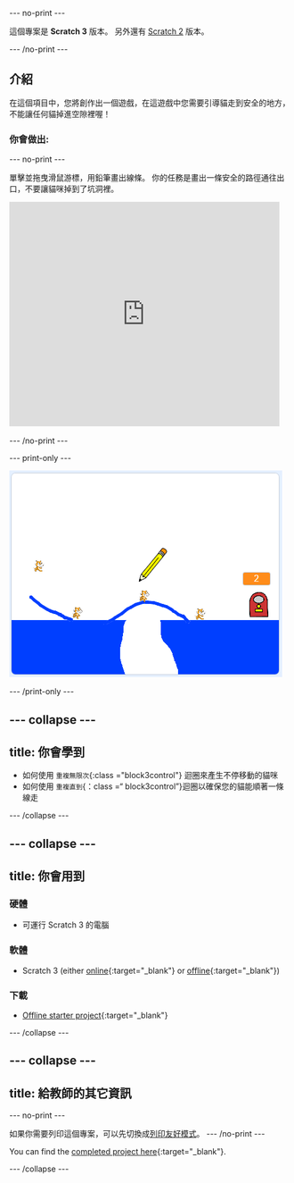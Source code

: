 \--- no-print \---

這個專案是 **Scratch 3** 版本。 另外還有 [Scratch 2](https://projects.raspberrypi.org/en/projects/cats-scratch2) 版本。

\--- /no-print \---

## 介紹

在這個項目中，您將創作出一個遊戲，在這遊戲中您需要引導貓走到安全的地方，不能讓任何貓掉進空隙裡喔！

### 你會做出:

\--- no-print \---

單擊並拖曳滑鼠游標，用鉛筆畫出線條。 你的任務是畫出一條安全的路徑通往出口，不要讓貓咪掉到了坑洞裡。

<div class="scratch-preview">
  <iframe allowtransparency="true" width="485" height="402" src="https://scratch.mit.edu/projects/embed/253667883/?autostart=false" frameborder="0" scrolling="no"></iframe>
</div>

\--- /no-print \---

\--- print-only \---

![搶救貓咪大作戰](images/cats-finished.png)

\--- /print-only \---

## \--- collapse \---

## title: 你會學到

+ 如何使用 `重複無限次`{:class ="block3control"} 迴圈來產生不停移動的貓咪
+ 如何使用 `重複直到`{：class =“ block3control”}迴圈以確保您的貓能順著一條線走

\--- /collapse \---

## \--- collapse \---

## title: 你會用到

### 硬體

+ 可運行 Scratch 3 的電腦

### 軟體

+ Scratch 3 (either [online](https://rpf.io/scratchon){:target="_blank"} or [offline](https://rpf.io/scratchoff){:target="_blank"})

### 下載

+ [Offline starter project](https://rpf.io/p/en/cats-go){:target="_blank"}

\--- /collapse \---

## \--- collapse \---

## title: 給教師的其它資訊

\--- no-print \---

如果你需要列印這個專案，可以先切換成[列印友好模式](https://projects.raspberrypi.org/en/projects/cats/print)。 \--- /no-print \---

You can find the [completed project here](https://rpf.io/p/en/cats-get){:target="_blank"}.

\--- /collapse \---